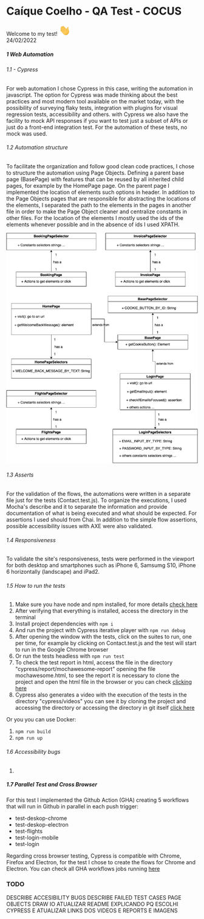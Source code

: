 # Caíque Coelho - QA Test - COCUS
Welcome to my test! <img src="https://github.com/CaiqueCoelho/CaiqueCoelho/blob/master/wave.gif" width="30px">   
24/02/2022

##### 1 Web Automation

###### 1.1 - Cypress

For web automation I chose Cypress in this case, writing the automation in javascript. The option for Cypress was made thinking about the best practices and most modern tool available on the market today, with the possibility of surveying flaky tests, integration with plugins for visual regression tests, accessibility and others. with Cypress we also have the facility to mock API responses if you want to test just a subset of APIs or just do a front-end integration test. For the automation of these tests, no mock was used.

###### 1.2 Automation structure

To facilitate the organization and follow good clean code practices, I chose to structure the automation using Page Objects.
Defining a parent base page (BasePage) with features that can be reused by all inherited child pages, for example by the HomePage page.
On the parent page I implemented the location of elements such options in header.
In addition to the Page Objects pages that are responsible for abstracting the locations of the elements, I separated the path to the elements in the pages in another file in order to make the Page Object cleaner and centralize constants in other files.
For the location of the elements I mostly used the ids of the elements whenever possible and in the absence of ids I used XPATH.

<img src="https://github.com/CaiqueCoelho/qa-test-cocus/blob/main/qa-test-cocus.drawio.png" width="900px">

###### 1.3 Asserts

For the validation of the flows, the automations were written in a separate file just for the tests (Contact.test.js). To organize the executions, I used Mocha's describe and it to separate the information and provide documentation of what is being executed and what should be expected.
For assertions I used should from Chai.
In addition to the simple flow assertions, possible accessibility issues with AXE were also validated.

###### 1.4 Responsiveness
To validate the site's responsiveness, tests were performed in the viewport for both desktop and smartphones such as iPhone 6, Samsumg S10, iPhone 6 horizontally (landscape) and iPad2.

###### 1.5 How to run the tests
1. Make sure you have node and npm installed, for more details [check here](https://docs.npmjs.com/downloading-and-installing-node-js-and-npm)
2. After verifying that everything is installed, access the directory in the terminal
3. Install project dependencies with `npm i`
4. And run the project with Cypress iterative player with `npm run debug`
5. After opening the window with the tests, click on the suites to run, one per time, for example by clicking on Contact.test.js and the test will start to run in the Google Chrome browser
6. Or run the tests headless with `npm run test`
7. To check the test report in html, access the file in the directory "cypress/report/mochawesome-report" opening the file mochawesome.html, to see the report it is necessary to clone the project and open the html file in the browser or you can check [clicking here](https://caiquecoelho.github.io/qa-test-cocus/mochawesome-report/mochawesome.html)
8. Cypress also generates a video with the execution of the tests in the directory "cypress/videos" you can see it by cloning the project and accessing the directory or accessing the directory in git itself [click here](https://github.com/CaiqueCoelho/qa-test-cocus/tree/main/cypress/videos)

Or you you can use Docker:
1. `npm run build`
2. `npm run up`

###### 1.6 Accessibility bugs
1.

##### 1.7 Parallel Test and Cross Browser
For this test I implemented the Github Action (GHA) creating 5 workflows that will run in Github in parallel in each push trigger:

- test-deskop-chrome
- test-deskop-electron
- test-flights
- test-login-mobile
- test-login

Regarding cross browser testing, Cypress is compatible with Chrome, Firefox and Electron, for the test I chose to create the flows for Chrome and Electron.
You can check all GHA workflows jobs running [here](https://github.com/CaiqueCoelho/qa-test-cocus/actions) 

### TODO
DESCRIBE ACCESIBILITY BUGS
DESCRIBE FAILED TEST CASES
PAGE OBJECTS DRAW IO
ATUALIZAR README EXPLICANDO PQ ESCOLHI CYPRESS E ATUALIZAR LINKS DOS VIDEOS E REPORTS E IMAGENS